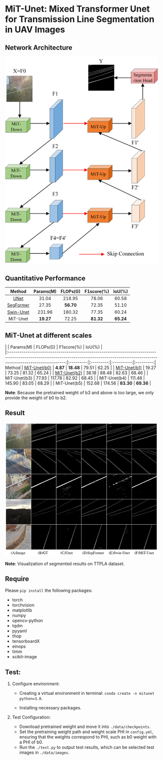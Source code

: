 # MiT-Unet: Mixed Transformer Unet for Transmission Line Segmentation in UAV Images

## Network Architecture
![architecture](architecture.png)

## Quantitative Performance
|                                      Method                                                                 | Params(M) | FLOPs(G)  | F1score(%) |  IoU(%)   |
|:------------------------------------------------------------------------------------------------------:|:---------:|:---------:|:----------:|:---------:|
|                              [UNet](https://arxiv.org/pdf/1505.04597.pdf)                              |   31.04   |  218.95   |   78.06    |   60.58   |
| [SegFormer](https://proceedings.neurips.cc/paper/2021/file/64f1f27bf1b4ec22924fd0acb550c235-Paper.pdf) |   27.35   | **56.70** |   72.35    |   51.10   |
|                             [Swin-Unet](https://arxiv.org/pdf/2105.05537)                              |  231.96   |  180.32   |   77.35    |   60.24   |
|                                                MiT-Unet                                                | **19.27** |   72.25   | **81.32**  | **65.24** |

## MiT-Unet at different scales
|                                                                                                                                                                                           | Params(M) | FLOPs(G)  | F1score(%) |  IoU(%)   |                                        
|:-----------------------------------------------------------------------------------------------------------------------------------------------------------------------------------------:|:---------:|:---------:|:----------:|:---------:|                                                        Method
|                                           [MiT-Unet(b0)](https://drive.google.com/file/d/13q7i9BkVh_Uy-0yzbj22OVbilPv_tkgl/view?usp=drive_link)                                           | **4.87**  | **18.48** |   79.51    |   62.25   |
|                                           [MiT-Unet(b1)](https://drive.google.com/file/d/1iSpxWF0j5aYnHfoD5wl85RJj0xVlTlKY/view?usp=drive_link)                                           |   19.27   |   73.25   |   81.32    |   65.24   |
|                                           [MiT-Unet(b2)](https://drive.google.com/file/d/1EKhuF5UVE4vXdkVnF_jTEtbstqdsG73B/view?usp=drive_link)                                           |   38.18   |   88.48   |   82.63    |   68.46   |
|                                                                                       MiT-Unet(b3)                                                                                        |   77.93   |  117.78   |   82.92    |   68.45   |
|                                                                                       MiT-Unet(b4)                                                                                        |  111.48   |  145.90   |   83.05    |   68.29   |
|                                                                                       MiT-Unet(b5)                                                                                        |  152.68   |  174.56   | **83.30**  | **69.36** |

__Note__: Because the pretrained weight of b3 and above is too large, we only provide the weight of b0 to b2.

## Result
![result](result.png)

__Note__: Visualization of segmented results on TTPLA dataset.

## Require
Please `pip install` the following packages:
- torch
- torchvision
- matplotlib
- numpy
- opencv-python
- tqdm
- pyyaml
- thop
- tensorboardX
- einops
- timm
- scikit-image

## Test:
1. Configure environment:
    
    + Creating a virtual environment in terminal: `conda create -n mitunet python=3.8`.
    
    + Installing necessary packages.
2. Test Configuration:
    + Download pretrained weight and move it into `./data/checkpoints`.
    + Set the pretraining weight path and weight scale PHI in `config.yml`, ensuring that the weights correspond to PHI, such as b0 weight with a PHI of b0.
    + Run the `./test.py` to output test results, which can be selected test images in `./data/images`.


